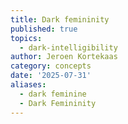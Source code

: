 ```yaml
---
title: Dark femininity
published: true
topics:
  - dark-intelligibility
author: Jeroen Kortekaas
category: concepts
date: '2025-07-31'
aliases:
  - dark feminine
  - Dark Femininity
---
```


